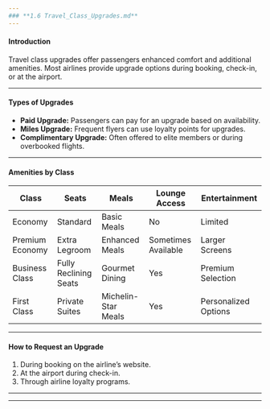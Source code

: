 ```yaml
---
### **1.6 Travel_Class_Upgrades.md**
---
```


#### **Introduction**

Travel class upgrades offer passengers enhanced comfort and additional amenities. Most airlines provide upgrade options during booking, check-in, or at the airport.

---

#### **Types of Upgrades**

- **Paid Upgrade:** Passengers can pay for an upgrade based on availability.
- **Miles Upgrade:** Frequent flyers can use loyalty points for upgrades.
- **Complimentary Upgrade:** Often offered to elite members or during overbooked flights.

---

#### **Amenities by Class**

| **Class**       | **Seats**             | **Meals**           | **Lounge Access**   | **Entertainment**    |
| --------------- | --------------------- | ------------------- | ------------------- | -------------------- |
| Economy         | Standard              | Basic Meals         | No                  | Limited              |
| Premium Economy | Extra Legroom         | Enhanced Meals      | Sometimes Available | Larger Screens       |
| Business Class  | Fully Reclining Seats | Gourmet Dining      | Yes                 | Premium Selection    |
| First Class     | Private Suites        | Michelin-Star Meals | Yes                 | Personalized Options |

---

#### **How to Request an Upgrade**

1. During booking on the airline’s website.
2. At the airport during check-in.
3. Through airline loyalty programs.

---

---
